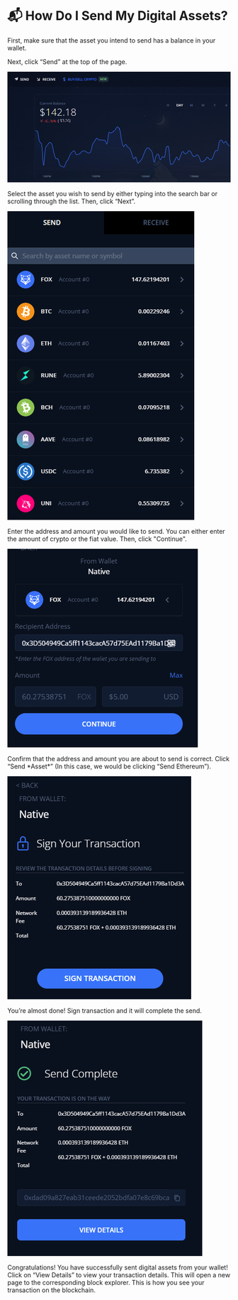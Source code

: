 # 📬 How Do I Send My Digital Assets?

First, make sure that the asset you intend to send has a balance in your wallet.

Next, click “Send” at the top of the page.

![](<../../.gitbook/assets/image (23).png>)

Select the asset you wish to send by either typing into the search bar or scrolling through the list. Then, click “Next”.

![](../../.gitbook/assets/image.png)

Enter the address and amount you would like to send. You can either enter the amount of crypto or the fiat value. Then, click "Continue".

![](<../../.gitbook/assets/image (29).png>)

Confirm that the address and amount you are about to send is correct. Click “Send \*Asset\*” (In this case, we would be clicking “Send Ethereum”).

![](<../../.gitbook/assets/image (1).png>)

You’re almost done! Sign transaction and it will complete the send.

![](<../../.gitbook/assets/image (7).png>)

Congratulations! You have successfully sent digital assets from your wallet! Click on “View Details” to view your transaction details. This will open a new page to the corresponding block explorer. This is how you see your transaction on the blockchain.
